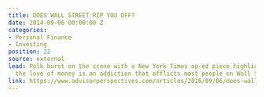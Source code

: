 ```yaml
---
title: DOES WALL STREET RIP YOU OFF?
date: 2014-09-06 00:00:00 Z
categories:
- Personal Finance
- Investing
position: 22
source: external
lead: Polk burst on the scene with a New York Times op-ed piece highlighting that
  the love of money is an addiction that afflicts most people on Wall Street.
link: https://www.advisorperspectives.com/articles/2016/09/06/does-wall-street-rip-off-your-clients
---
```


